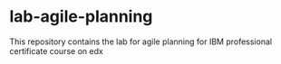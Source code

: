 # lab-agile-planning
This repository contains the lab for agile planning for IBM professional certificate course on edx
